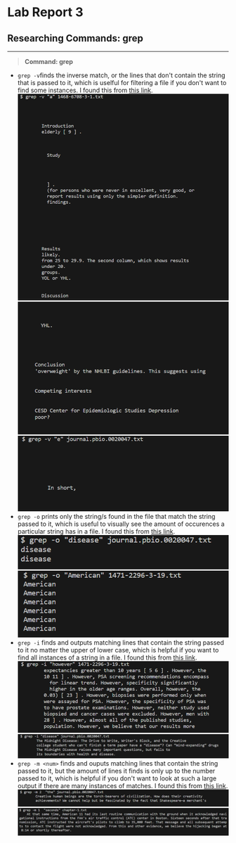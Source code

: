 # **Lab Report 3**
## Researching Commands: grep
---
> **Command: grep**
- `grep -v`finds the inverse match, or the lines that don't contain the string that is passed to it, which is uselful for filtering a file if you don't want to find some instances. I found this from [this link](https://en.wikibooks.org/wiki/Grep).
![Image](-v1.png)
![Image](-v1.2.png)
![Image](-v2.png)
- `grep -o` prints only the string/s found in the file that match the string passed to it, which is useful to visually see the amount of occurences a particular string has in a file. I found this from [this link](https://en.wikibooks.org/wiki/Grep).
![Image](-o1.png)
![Image](-o2.png)
- `grep -i` finds and outputs matching lines that contain the string passed to it no matter the upper of lower case, which is helpful if you want to find all instances of a string in a file. I found this from [this link](https://en.wikibooks.org/wiki/Grep).
![Image](-i1.png)
![Image](-i2.png)
- `grep -m <num>` finds and ouputs matching lines that contain the string passed to it, but the amount of lines it finds is only up to the number passed to it, which is helpful if you don't want to look at such a large output if there are many instances of matches. I found this from [this link](https://en.wikibooks.org/wiki/Grep).
![Image](-m1.png)
![Image](-m2.png)


